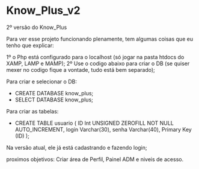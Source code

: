 # Know_Plus_v2
2º versão do Know_Plus

Para ver esse projeto funcionando plenamente, tem algumas coisas que eu tenho que explicar:

1º o Php está configurado para o localhost (só jogar na pasta htdocs do XAMP, LAMP e MAMP); 
2º Use o codigo abaixo para criar o DB (se quiser mexer no codigo fique a vontade, tudo está bem separado);
  
  Para criar e selecionar o DB:
  - CREATE DATABASE know_plus;
  - SELECT DATABASE know_plus;
  
  Para criar as tabelas:
  - CREATE TABLE usuario (
      ID Int UNSIGNED ZEROFILL NOT NULL AUTO_INCREMENT,
      login Varchar(30),
      senha Varchar(40),
      Primary Key (ID)
    );
    
Na versão atual, ele já está cadastrando e fazendo login;

proximos objetivos: Criar área de Perfil, Painel ADM e niveis de acesso.
